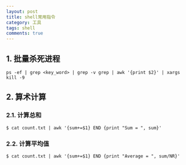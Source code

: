 ```yaml
---
layout: post
title: shell常用指令
category: 工具
tags: shell
comments: true
---
```


## 1. 批量杀死进程
```
ps -ef | grep <key_word> | grep -v grep | awk '{print $2}' | xargs kill -9
```

## 2. 算术计算
### 2.1. 计算总和
```
$ cat count.txt | awk '{sum+=$1} END {print "Sum = ", sum}'
```

### 2.2. 计算平均值
```
$ cat count.txt | awk '{sum+=$1} END {print "Average = ", sum/NR}'
```